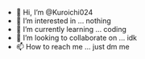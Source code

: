 - 👋 Hi, I’m @Kuroichi024
- 👀 I’m interested in ... nothing
- 🌱 I’m currently learning ... coding
- 💞️ I’m looking to collaborate on ... idk
- 📫 How to reach me ... just dm me

<!---
Kuroichi024/Kuroichi024 is a ✨ special ✨ repository because its `README.md` (this file) appears on your GitHub profile.
You can click the Preview link to take a look at your changes.
--->
